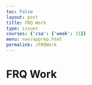```yaml
---
toc: False
layout: post
title: FRQ Work
type: issues
courses: {'csa': {'week': 31}}
menu: nav/apprep.html
permalink: /FRQWork
---
```


# FRQ Work